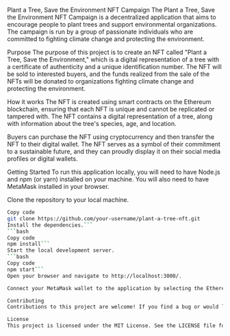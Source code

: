 Plant a Tree, Save the Environment NFT Campaign
The Plant a Tree, Save the Environment NFT Campaign is a decentralized application that aims to encourage people to plant trees and support environmental organizations. The campaign is run by a group of passionate individuals who are committed to fighting climate change and protecting the environment.

Purpose
The purpose of this project is to create an NFT called "Plant a Tree, Save the Environment," which is a digital representation of a tree with a certificate of authenticity and a unique identification number. The NFT will be sold to interested buyers, and the funds realized from the sale of the NFTs will be donated to organizations fighting climate change and protecting the environment.

How it works
The NFT is created using smart contracts on the Ethereum blockchain, ensuring that each NFT is unique and cannot be replicated or tampered with. The NFT contains a digital representation of a tree, along with information about the tree's species, age, and location.

Buyers can purchase the NFT using cryptocurrency and then transfer the NFT to their digital wallet. The NFT serves as a symbol of their commitment to a sustainable future, and they can proudly display it on their social media profiles or digital wallets.

Getting Started
To run this application locally, you will need to have Node.js and npm (or yarn) installed on your machine. You will also need to have MetaMask installed in your browser.

Clone the repository to your local machine.
```bash
Copy code
git clone https://github.com/your-username/plant-a-tree-nft.git
Install the dependencies.```
```bash
Copy code
npm install```
Start the local development server.
```bash
Copy code
npm start```
Open your browser and navigate to http://localhost:3000/.

Connect your MetaMask wallet to the application by selecting the Ethereum network and importing your account.

Contributing
Contributions to this project are welcome! If you find a bug or would like to suggest a new feature, please open an issue or submit a pull request.

License
This project is licensed under the MIT License. See the LICENSE file for more information.
